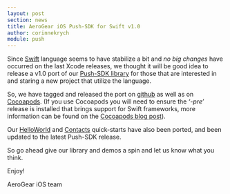 ```yaml
---
layout: post
section: news
title: AeroGear iOS Push-SDK for Swift v1.0
author: corinnekrych
module: push
---
```


Since [Swift](https://developer.apple.com/swift/) language seems to have stabilize a bit and _no big changes_ have occurred on the last Xcode releases, we thought it will be good idea to release a v1.0 port of our [Push-SDK library](https://github.com/aerogear/aerogear-ios-push) for those that are interested in and staring a new project that utilize the language.

So, we have tagged and released the port on [github](https://github.com/aerogear/aerogear-ios-push/archive/1.0.0-swift.zip) as well as on [Cocoapods](http://cocoapods.org/?q=aerogear-push-swift).  (If you use Cocoapods you will need to ensure the _‘-pre’_ release is installed that brings support for Swift frameworks, more information can be found on the [Cocoapods blog post](http://blog.cocoapods.org/Pod-Authors-Guide-to-CocoaPods-Frameworks/)).

Our [HelloWorld](https://github.com/aerogear/aerogear-push-helloworld/tree/swift/ios-swift) and [Contacts](https://github.com/aerogear/aerogear-push-quickstarts/tree/swift/client/contacts-mobile-ios-client-swift) quick-starts have also been ported, and been updated to the latest Push-SDK release.

So go ahead give our library and demos a spin and let us know what you think.

Enjoy!

AeroGear iOS team